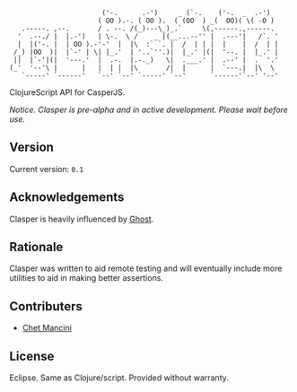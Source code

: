 ```
                       ('-.      .-')     _ (`-.    ('-.  _  .-')
                      ( OO ).-. ( OO ).  ( (OO  ) _(  OO)( \( -O )
   .-----. ,--.       / . --. /(_)---\_)_.`     \(,------.,------.
  '  .--./ |  |.-')   | \-.  \ /    _ |(__...--'' |  .---'|   /`. '
  |  |('-. |  | OO ).-'-'  |  |\  :` `. |  /  | | |  |    |  /  | |
 /_) |OO  )|  |`-' | \| |_.'  | '..`''.)|  |_.' |(|  '--. |  |_.' |
 ||  |`-'|(|  '---.'  |  .-.  |.-._)   \|  .___.' |  .--' |  .  '.'
(_'  '--'\ |      |   |  | |  |\       /|  |      |  `---.|  |\  \
   `-----' `------'   `--' `--' `-----' `--'      `------'`--' '--'
```


ClojureScript API for CasperJS.

*Notice. Clasper is pre-alpha and in active development. Please wait before use.*

## Version
Current version: `0.1`

## Acknowledgements
Clasper is heavily influenced by [Ghost](https://github.com/pandeiro/ghost).

## Rationale
Clasper was written to aid remote testing and will eventually include more utilities to aid in making better assertions.

## Contributers
* [Chet Mancini](http://github.com/chetmancini)

## License
Eclipse. Same as Clojure/script. Provided without warranty.
